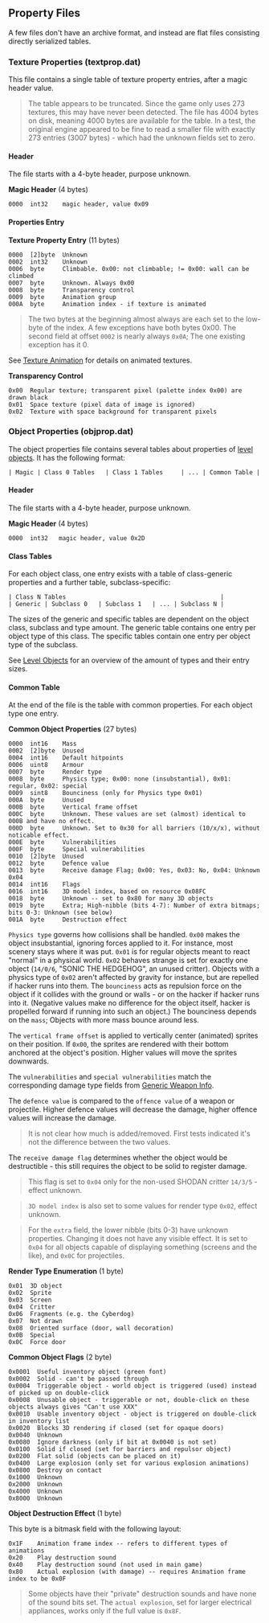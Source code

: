 ## Property Files
A few files don't have an archive format, and instead are flat files consisting directly serialized tables.

### Texture Properties (textprop.dat)
This file contains a single table of texture property entries, after a magic header value.

> The table appears to be truncated. Since the game only uses 273 textures, this may have never been detected.
> The file has 4004 bytes on disk, meaning 4000 bytes are available for the table.
> In a test, the original engine appeared to be fine to read a smaller file with exactly 273 entries (3007 bytes) -
> which had the unknown fields set to zero.

#### Header
The file starts with a 4-byte header, purpose unknown.

**Magic Header** (4 bytes)

    0000  int32    magic header, value 0x09

#### Properties Entry

**Texture Property Entry** (11 bytes)

    0000  [2]byte  Unknown
    0002  int32    Unknown
    0006  byte     Climbable. 0x00: not climbable; != 0x00: wall can be climbed
    0007  byte     Unknown. Always 0x00
    0008  byte     Transparency control
    0009  byte     Animation group
    000A  byte     Animation index - if texture is animated

> The two bytes at the beginning almost always are each set to the low-byte of the index. A few exceptions have both bytes 0x00.
> The second field at offset ```0002``` is nearly always ```0x0A```; The one existing exception has it 0.

See [Texture Animation](../archives/textureAnimation.md) for details on animated textures.

**Transparency Control**

    0x00  Regular texture; transparent pixel (palette index 0x00) are drawn black
    0x01  Space texture (pixel data of image is ignored)
    0x02  Texture with space background for transparent pixels


### Object Properties (objprop.dat)
The object properties file contains several tables about properties of [level objects](../levelObjects/index.md). It has the following format:

    | Magic | Class 0 Tables   | Class 1 Tables     | ... | Common Table |

#### Header
The file starts with a 4-byte header, purpose unknown.

**Magic Header** (4 bytes)

    0000  int32   magic header, value 0x2D

#### Class Tables
For each object class, one entry exists with a table of class-generic properties and a further table, subclass-specific:

    | Class N Tables                                           |
    | Generic | Subclass 0   | Subclass 1   | ... | Subclass N |

The sizes of the generic and specific tables are dependent on the object class, subclass and type amount.
The generic table contains one entry per object type of this class. The specific tables contain one entry per object type of the subclass.

See [Level Objects](../levelObjects/index.md) for an overview of the amount of types and their entry sizes.


#### Common Table
At the end of the file is the table with common properties. For each object type one entry.

**Common Object Properties** (27 bytes)

    0000  int16    Mass
    0002  [2]byte  Unused
    0004  int16    Default hitpoints
    0006  uint8    Armour
    0007  byte     Render type
    0008  byte     Physics type; 0x00: none (insubstantial), 0x01: regular, 0x02: special
    0009  sint8    Bounciness (only for Physics type 0x01)
    000A  byte     Unused
    000B  byte     Vertical frame offset
    000C  byte     Unknown. These values are set (almost) identical to 000B and have no effect.
    000D  byte     Unknown. Set to 0x30 for all barriers (10/x/x), without noticable effect.
    000E  byte     Vulnerabilities
    000F  byte     Special vulnerabilities
    0010  [2]byte  Unused
    0012  byte     Defence value
    0013  byte     Receive damage Flag; 0x00: Yes, 0x03: No, 0x04: Unknown 0x04
    0014  int16    Flags
    0016  int16    3D model index, based on resource 0x08FC
    0018  byte     Unknown -- set to 0x80 for many 3D objects
    0019  byte     Extra; High-nibble (bits 4-7): Number of extra bitmaps; bits 0-3: Unknown (see below)
    001A  byte     Destruction effect


```Physics type``` governs how collisions shall be handled. ```0x00``` makes the object insubstantial, ignoring forces applied to it. For instance, most scenery stays where it was put. ```0x01``` is for regular objects meant to react "normal" in a physical world. ```0x02``` behaves strange is set for exactly one object (```14/0/6```, "SONIC THE HEDGEHOG", an unused critter). Objects with a physics type of ```0x02``` aren't affected by gravity for instance, but are repelled if hacker runs into them.
The ```bounciness``` acts as repulsion force on the object if it collides with the ground or walls - or on the hacker if hacker runs into it. (Negative values make no difference for the object itself, hacker is propelled forward if running into such an object.) The bounciness depends on the ```mass```; Objects with more mass bounce around less.

The ```vertical frame offset``` is applied to vertically center (animated) sprites on their position. If ```0x00```, the sprites are rendered with their bottom anchored at the object's position. Higher values will move the sprites downwards.

The ```vulnerabilities``` and ```special vulnerabilities``` match the corresponding damage type fields from [Generic Weapon Info](../levelObjects/GenericWeaponInfo.md).

The ```defence value``` is compared to the ```offence value``` of a weapon or projectile. Higher defence values will decrease the damage, higher offence values will increase the damage.
> It is not clear how much is added/removed. First tests indicated it's not the difference between the two values.

The ```receive damage flag``` determines whether the object would be destructible - this still requires the object to be solid to register damage.
> This flag is set to ```0x04``` only for the non-used SHODAN critter ```14/3/5``` - effect unknown.

> ```3D model index``` is also set to some values for render type ```0x02```, effect unknown.

> For the ```extra``` field, the lower nibble (bits 0-3) have unknown properties. Changing it does not have any visible effect.
> It is set to ```0x04``` for all objects capable of displaying something (screens and the like), and ```0x0C``` for projectiles.

**Render Type Enumeration** (1 byte)

    0x01  3D object
    0x02  Sprite
    0x03  Screen
    0x04  Critter
    0x06  Fragments (e.g. the Cyberdog)
    0x07  Not drawn
    0x08  Oriented surface (door, wall decoration)
    0x0B  Special
    0x0C  Force door

**Common Object Flags** (2 byte)

    0x0001  Useful inventory object (green font)
    0x0002  Solid - can't be passed through
    0x0004  Triggerable object - world object is triggered (used) instead of picked up on double-click
    0x0008  Unusable object - triggerable or not, double-click on these objects always gives "Can't use XXX"
    0x0010  Usable inventory object - object is triggered on double-click in inventory list
    0x0020  Blocks 3D rendering if closed (set for opaque doors)
    0x0040  Unknown
    0x0080  Ignore darkness (only if bit at 0x0040 is not set)
    0x0100  Solid if closed (set for barriers and repulsor object)
    0x0200  Flat solid (objects can be placed on it)
    0x0400  Large explosion (only set for various explosion animations)
    0x0800  Destroy on contact
    0x1000  Unknown
    0x2000  Unknown
    0x4000  Unknown
    0x8000  Unknown


**Object Destruction Effect** (1 byte)

This byte is a bitmask field with the following layout:

    0x1F    Animation frame index -- refers to different types of animations
    0x20    Play destruction sound
    0x40    Play destruction sound (not used in main game)
    0x80    Actual explosion (with damage) -- requires Animation frame index to be 0x0F

> Some objects have their "private" destruction sounds and have none of the sound bits set.
> The ```actual explosion```, set for larger electrical appliances, works only if the full value is ```0x8F```.

